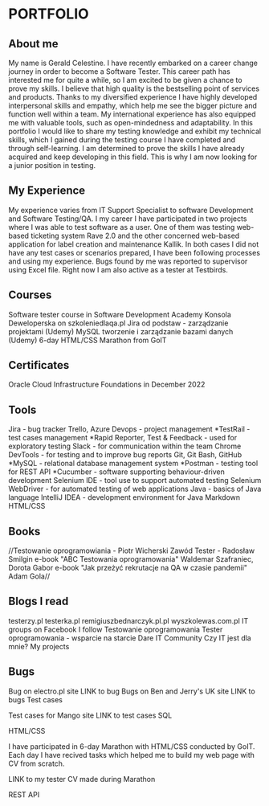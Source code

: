 # PORTFOLIO
## About me
My name is Gerald Celestine. I have recently embarked on a career change journey in order to become a Software Tester. This career path has interested me for quite a while, so I am excited to be given a chance to prove my skills. I believe that high quality is the bestselling point of services and products. Thanks to my diversified experience I have highly developed interpersonal skills and empathy, which help me see the bigger picture and function well within a team. My international experience has also equipped me with valuable tools, such as open-mindedness and adaptability. In this portfolio I would like to share my testing knowledge and exhibit my technical skills, which I gained during the testing course I have completed and through self-learning. I am determined to prove the skills I have already acquired and keep developing in this field. This is why I am now looking for a junior position in testing.

## My Experience

My experience varies from IT Support Specialist to software Development and Software Testing/QA.
I my career I have participated in two projects where I was able to test software as a user. One of them was testing web-based ticketing system Rave 2.0 and the other concerned web-based application for label creation and maintenance Kallik. In both cases I did not have any test cases or scenarios prepared, I have been following processes and using my experience. Bugs found by me was reported to supervisor using Excel file. Right now I am also active as a tester at Testbirds.

## Courses
Software tester course in Software Development Academy
Konsola Deweloperska on szkoleniedlaqa.pl
Jira od podstaw - zarządzanie projektami (Udemy)
MySQL tworzenie i zarządzanie bazami danych (Udemy)
6-day HTML/CSS Marathon from GoIT

## Certificates
Oracle Cloud Infrastructure Foundations in December 2022

## Tools
Jira - bug tracker
Trello, Azure Devops - project management
*TestRail - test cases management
*Rapid Reporter, Test & Feedback - used for exploratory testing
Slack - for communication within the team
Chrome DevTools - for testing and to improve bug reports
Git, Git Bash, GitHub
*MySQL - relational database management system
*Postman - testing tool for REST API
*Cucumber - software supporting behaviour-driven development
Selenium IDE - tool use to support automated testing
Selenium WebDriver - for automated testing of web applications
Java - basics of Java language
IntelliJ IDEA - development environment for Java
Markdown
HTML/CSS

## Books
//Testowanie oprogramowiania - Piotr Wicherski
Zawód Tester - Radosław Smilgin
e-book "ABC Testowania oprogramowania" Waldemar Szafraniec, Dorota Gabor
e-book "Jak przeżyć rekrutacje na QA w czasie pandemii" Adam Gola//

## Blogs I read
testerzy.pl
testerka.pl
remigiuszbednarczyk.pl.pl
wyszkolewas.com.pl
IT groups on Facebook I follow
Testowanie oprogramowania
Tester oprogramowania - wsparcie na starcie
Dare IT Community
Czy IT jest dla mnie?
My projects

## Bugs

Bug on electro.pl site LINK to bug
Bugs on Ben and Jerry's UK site LINK to bugs
Test cases

Test cases for Mango site LINK to test cases
SQL

HTML/CSS

I have participated in 6-day Marathon with HTML/CSS conducted by GoIT. Each day I have recived tasks which helped me to build my web page with CV from scratch.

LINK to my tester CV made during Marathon

REST API
